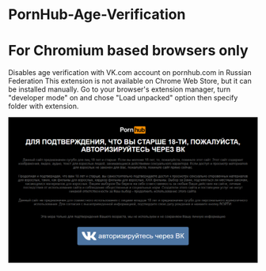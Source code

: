 # PornHub-Age-Verification
# For Chromium based browsers only

Disables age verification with VK.com account on pornhub.com in Russian Federation
This extension is not available on Chrome Web Store, but it can be installed manually. Go to your browser's extension manager, turn "developer mode" on and chose "Load unpacked" option then specify folder with extension.

![age-verificaton-wrapper](image.png)
